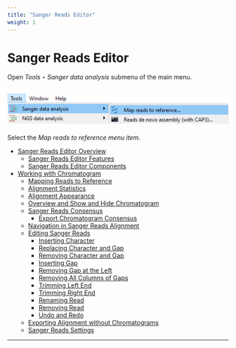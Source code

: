 ```yaml
---
title: "Sanger Reads Editor"
weight: 1
---
```



# Sanger Reads Editor

Open _Tools ‣ Sanger data analysis_ submenu of the main menu.

![](/images/65929756/107020607.png)
---------------------------------------

Select the _Map reads to reference menu item_.

*   [Sanger Reads Editor Overview](sanger-reads-editor-overview.md)
    *   [Sanger Reads Editor Features](sanger-reads-editor-features.md)
    *   [Sanger Reads Editor Components](sanger-reads-editor-components.md)
*   [Working with Chromatogram](working-with-chromatogram.md)
    *   [Mapping Reads to Reference](mapping-reads-to-reference.md)
    *   [Alignment Statistics](alignment-statistics.md)
    *   [Alignment Appearance](alignment-appearance.md)
    *   [Overview and Show and Hide Chromatogram](overview-and-show-and-hide-chromatogram.md)
    *   [Sanger Reads Consensus](sanger-reads-consensus.md)
        *   [Export Chromatogram Consensus](export-chromatogram-consensus.md)
    *   [Navigation in Sanger Reads Alignment](navigation-in-sanger-reads-alignment.md)
    *   [Editing Sanger Reads](editing-sanger-reads.md)
        *   [Inserting Character](inserting-character.md)
        *   [Replacing Character and Gap](replacing-character-and-gap.md)
        *   [Removing Character and Gap](removing-character-and-gap.md)
        *   [Inserting Gap](inserting-gap.md)
        *   [Removing Gap at the Left](removing-gap-at-the-left.md)
        *   [Removing All Columns of Gaps](removing-all-columns-of-gaps.md)
        *   [Trimming Left End](trimming-left-end.md)
        *   [Trimming Right End](trimming-right-end.md)
        *   [Renaming Read](renaming-read.md)
        *   [Removing Read](removing-read.md)
        *   [Undo and Redo](undo-and-redo.md)
    *   [Exporting Alignment without Chromatograms](exporting-alignment-without-chromatograms.md)
    *   [Sanger Reads Settings](sanger-reads-settings.md)


--------------------------------------------------------------------------------------------------------------------------------------------------------------------------------------------------------------------------------------------------------------------------------------------------------------------------------------------------------------------------------------------------------------------------------------------------------------------------------------------------------------------------------------------------------------------------------------------------------------------------------------------------------------------------------------------------------------------------------------------------------------------------------------------------------------------------------------------------------------------------------------------------------------------------------------------------------------------------------------------------------------------------------------------------------------------------------------------------------------------------------------------------------------------------------------------------------------------------------------------------------------------------------------------------------------------------------------------------------------------------------------------------------------------------------------------------------------------------------------------------------------------------------------------------------------------------------------------------------------------------------------------------------------------------------------------------------------------------------------------------------------------------------------------------------------------------------------------------------------------------------------------------------------------------------------------------------------------------------------

